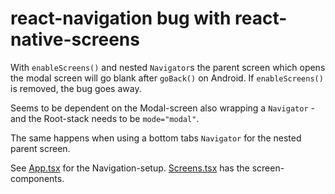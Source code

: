 # react-navigation bug with react-native-screens

With `enableScreens()` and nested `Navigator`s the parent screen which opens the modal screen will go blank after `goBack()` on Android. If `enableScreens()` is removed, the bug goes away.

Seems to be dependent on the Modal-screen also wrapping a `Navigator` - and the Root-stack needs to be `mode="modal"`.

The same happens when using a bottom tabs `Navigator` for the nested parent screen.

See [App.tsx](./App.tsx) for the Navigation-setup. [Screens.tsx](./Screens.tsx) has the screen-components.
